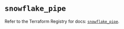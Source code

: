 # `snowflake_pipe`

Refer to the Terraform Registry for docs: [`snowflake_pipe`](https://registry.terraform.io/providers/snowflake-labs/snowflake/0.95.0/docs/resources/pipe).
